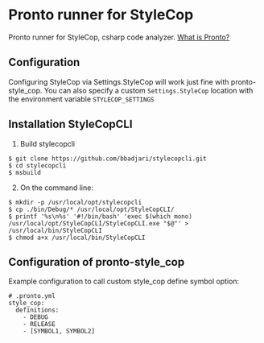 # Pronto runner for StyleCop

Pronto runner for StyleCop, csharp code analyzer. [What is Pronto?](https://github.com/mmozuras/pronto)

## Configuration

Configuring StyleCop via Settings.StyleCop will work just fine with pronto-style_cop.
You can also specify a custom `Settings.StyleCop` location with the environment variable `STYLECOP_SETTINGS`

## Installation StyleCopCLI

1. Build stylecopcli
```
$ git clone https://github.com/bbadjari/stylecopcli.git
$ cd stylecopcli
$ msbuild
```

2. On the command line:
```
$ mkdir -p /usr/local/opt/stylecopcli
$ cp ./bin/Debug/* /usr/local/opt/StyleCopCLI/
$ printf '%s\n%s' '#!/bin/bash' 'exec $(which mono) /usr/local/opt/StyleCopCLI/StyleCopCLI.exe "$@"' > /usr/local/bin/StyleCopCLI
$ chmod a+x /usr/local/bin/StyleCopCLI
```

## Configuration of pronto-style_cop
Example configuration to call custom style_cop define symbol option:
```
# .pronto.yml
style_cop:
  definitions:
    - DEBUG
    - RELEASE
    - [SYMBOL1, SYMBOL2]
```
